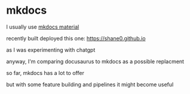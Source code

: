 # mkdocs

I usually use [mkdocs material](https://squidfunk.github.io/mkdocs-material/)

recently built deployed this one: <https://shane0.github.io>

as I was experimenting with chatgpt

anyway, I'm comparing docusaurus to mkdocs as a possible replacment

so far, mkdocs has a lot to offer

but with some feature building and pipelines it might become useful
